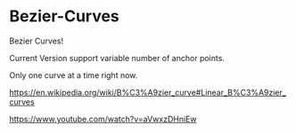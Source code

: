 # Bezier-Curves

Bezier Curves!

Current Version support variable number of anchor points.

Only one curve at a time right now.

https://en.wikipedia.org/wiki/B%C3%A9zier_curve#Linear_B%C3%A9zier_curves

https://www.youtube.com/watch?v=aVwxzDHniEw
